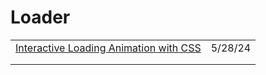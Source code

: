 # Loader

|                                                                                                                                    |         |
| ---------------------------------------------------------------------------------------------------------------------------------- | ------- |
| [Interactive Loading Animation with CSS](https://dev.to/alikhanzada577/interactive-loading-animation-with-css-26fm?context=digest) | 5/28/24 |
|                                                                                                                                    |         |
|                                                                                                                                    |         |
